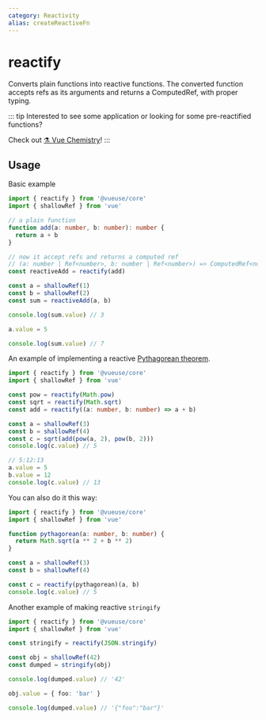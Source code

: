 ```yaml
---
category: Reactivity
alias: createReactiveFn
---
```


# reactify

Converts plain functions into reactive functions. The converted function accepts refs as its arguments and returns a ComputedRef, with proper typing.

::: tip
Interested to see some application or looking for some pre-reactified functions?

Check out [⚗️ Vue Chemistry](https://github.com/antfu/vue-chemistry)!
:::

## Usage

Basic example

```ts
import { reactify } from '@vueuse/core'
import { shallowRef } from 'vue'

// a plain function
function add(a: number, b: number): number {
  return a + b
}

// now it accept refs and returns a computed ref
// (a: number | Ref<number>, b: number | Ref<number>) => ComputedRef<number>
const reactiveAdd = reactify(add)

const a = shallowRef(1)
const b = shallowRef(2)
const sum = reactiveAdd(a, b)

console.log(sum.value) // 3

a.value = 5

console.log(sum.value) // 7
```

An example of implementing a reactive [Pythagorean theorem](https://en.wikipedia.org/wiki/Pythagorean_theorem).

<!-- eslint-skip -->

```ts
import { reactify } from '@vueuse/core'
import { shallowRef } from 'vue'

const pow = reactify(Math.pow)
const sqrt = reactify(Math.sqrt)
const add = reactify((a: number, b: number) => a + b)

const a = shallowRef(3)
const b = shallowRef(4)
const c = sqrt(add(pow(a, 2), pow(b, 2)))
console.log(c.value) // 5

// 5:12:13
a.value = 5
b.value = 12
console.log(c.value) // 13
```

You can also do it this way:

```ts
import { reactify } from '@vueuse/core'
import { shallowRef } from 'vue'

function pythagorean(a: number, b: number) {
  return Math.sqrt(a ** 2 + b ** 2)
}

const a = shallowRef(3)
const b = shallowRef(4)

const c = reactify(pythagorean)(a, b)
console.log(c.value) // 5
```

Another example of making reactive `stringify`

```ts
import { reactify } from '@vueuse/core'
import { shallowRef } from 'vue'

const stringify = reactify(JSON.stringify)

const obj = shallowRef(42)
const dumped = stringify(obj)

console.log(dumped.value) // '42'

obj.value = { foo: 'bar' }

console.log(dumped.value) // '{"foo":"bar"}'
```
